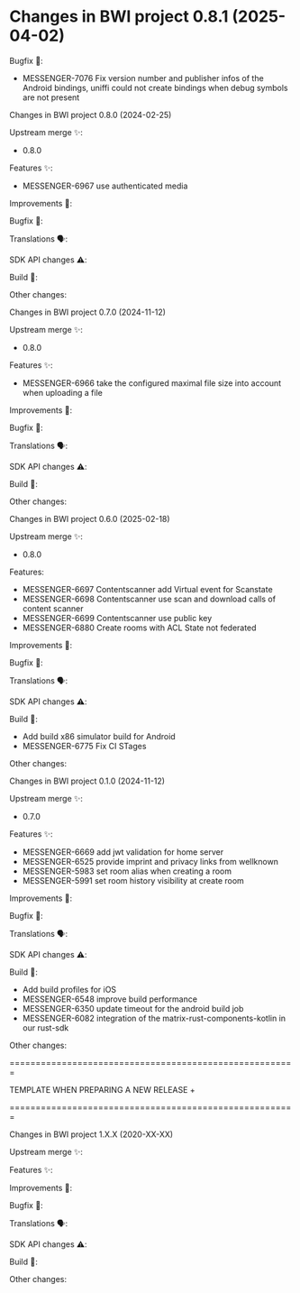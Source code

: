 Changes in BWI project 0.8.1 (2025-04-02)
===================================================

Bugfix 🐛:
- MESSENGER-7076 Fix version number and publisher infos of the Android bindings, 
  uniffi could not create bindings when debug symbols are not present

Changes in BWI project 0.8.0 (2024-02-25)

Upstream merge ✨:

- 0.8.0

Features ✨:

- MESSENGER-6967 use authenticated media

Improvements 🙌:

Bugfix 🐛:

Translations 🗣:

SDK API changes ⚠️:

Build 🧱:

Other changes:

Changes in BWI project 0.7.0 (2024-11-12)

Upstream merge ✨:

- 0.8.0

Features ✨:

- MESSENGER-6966 take the configured maximal file size into account when uploading a file

Improvements 🙌:

Bugfix 🐛:

Translations 🗣:

SDK API changes ⚠️:

Build 🧱:

Other changes:

Changes in BWI project 0.6.0 (2025-02-18)

Upstream merge ✨:

- 0.8.0

Features:

- MESSENGER-6697 Contentscanner add Virtual event for Scanstate
- MESSENGER-6698 Contentscanner use scan and download calls of content scanner
- MESSENGER-6699 Contentscanner use public key
- MESSENGER-6880 Create rooms with ACL State not federated

Improvements 🙌:

Bugfix 🐛:

Translations 🗣:

SDK API changes ⚠️:

Build 🧱:

- Add build x86 simulator build for Android
- MESSENGER-6775 Fix CI STages

Other changes:

Changes in BWI project 0.1.0 (2024-11-12)

Upstream merge ✨:

- 0.7.0

Features ✨:

- MESSENGER-6669 add jwt validation for home server
- MESSENGER-6525 provide imprint and privacy links from wellknown
- MESSENGER-5983 set room alias when creating a room
- MESSENGER-5991 set room history visibility at create room

Improvements 🙌:

Bugfix 🐛:

Translations 🗣:

SDK API changes ⚠️:

Build 🧱:

- Add build profiles for iOS
- MESSENGER-6548 improve build performance
- MESSENGER-6350 update timeout for the android build job
- MESSENGER-6082 integration of the matrix-rust-components-kotlin in our rust-sdk

Other changes:

=======================================================

TEMPLATE WHEN PREPARING A NEW RELEASE +

=======================================================

Changes in BWI project 1.X.X (2020-XX-XX)

Upstream merge ✨:

Features ✨:

Improvements 🙌:

Bugfix 🐛:

Translations 🗣:

SDK API changes ⚠️:

Build 🧱:

Other changes:
